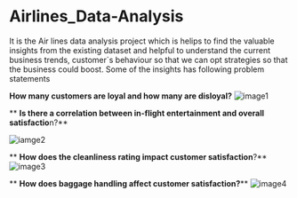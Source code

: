 # Airlines_Data-Analysis
It is the Air lines data analysis project which is helips to find the valuable insights from the existing dataset and helpful to understand the current business trends, customer`s 
behaviour so that we can opt strategies so that the business could boost.
Some of the insights has following problem statements



**How many customers are loyal and how many are disloyal?**
![image1](https://github.com/vaibhavUsa05/Airlines_Data-Analysis/assets/108454407/e11b8c70-029b-4ff2-ba06-1b31ab2fc720)




** **Is there a correlation between in-flight entertainment and overall satisfactio**n?**

![iamge2](https://github.com/vaibhavUsa05/Airlines_Data-Analysis/assets/108454407/644761b5-f6f1-4f54-9190-fe38d6857115)




** **How does the cleanliness rating impact customer satisfaction**?**
![image3](https://github.com/vaibhavUsa05/Airlines_Data-Analysis/assets/108454407/ac583734-8c4f-492e-a437-36a23add8bc9)



** **How does baggage handling affect customer satisfaction?****
![image4](https://github.com/vaibhavUsa05/Airlines_Data-Analysis/assets/108454407/e7aef3c6-dbb9-4fde-a490-cbbb1c08272c)













